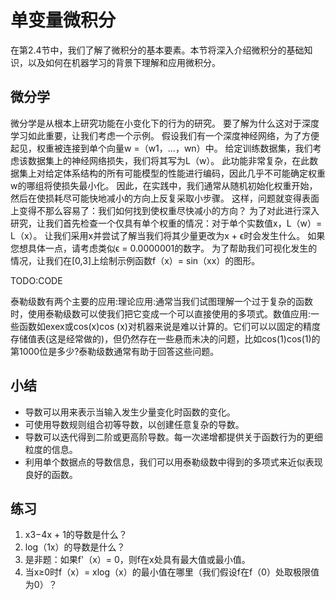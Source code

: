 

<!--
 * @version:
 * @Author:  StevenJokes https://github.com/StevenJokes
 * @Date: 2020-07-07 14:29:58
 * @LastEditors:  StevenJokes https://github.com/StevenJokes
 * @LastEditTime: 2020-07-07 14:37:00
 * @Description:
 * @TODO::
 * @Reference:
-->

# 单变量微积分

在第2.4节中，我们了解了微积分的基本要素。本节将深入介绍微积分的基础知识，以及如何在机器学习的背景下理解和应用微积分。

## 微分学

微分学是从根本上研究功能在小变化下的行为的研究。 要了解为什么这对于深度学习如此重要，让我们考虑一个示例。
假设我们有一个深度神经网络，为了方便起见，权重被连接到单个向量w =（w1，...，wn）中。 给定训练数据集，我们考虑该数据集上的神经网络损失，我们将其写为L（w）。
此功能非常复杂，在此数据集上对给定体系结构的所有可能模型的性能进行编码，因此几乎不可能确定权重w的哪组将使损失最小化。 因此，在实践中，我们通常从随机初始化权重开始，然后在使损耗尽可能快地减小的方向上反复采取小步骤。
这样，问题就变得表面上变得不那么容易了：我们如何找到使权重尽快减小的方向？ 为了对此进行深入研究，让我们首先检查一个仅具有单个权重的情况：对于单个实数值x，L（w）= L（x）。
让我们采用x并尝试了解当我们将其少量更改为x + ϵ时会发生什么。 如果您想具体一点，请考虑类似ϵ = 0.0000001的数字。 为了帮助我们可视化发生的情况，让我们在[0,3]上绘制示例函数f（x）= sin（xx）的图形。

TODO:CODE

泰勒级数有两个主要的应用:理论应用:通常当我们试图理解一个过于复杂的函数时，使用泰勒级数可以使我们把它变成一个可以直接使用的多项式。数值应用:一些函数如exex或cos(x)cos (x)对机器来说是难以计算的。它们可以以固定的精度存储值表(这是经常做的)，但仍然存在一些悬而未决的问题，比如cos(1)cos(1)的第1000位是多少?泰勒级数通常有助于回答这些问题。

## 小结

* 导数可以用来表示当输入发生少量变化时函数的变化。
* 可使用导数规则组合初等导数，以创建任意复杂的导数。
* 导数可以迭代得到二阶或更高阶导数。每一次递增都提供关于函数行为的更细粒度的信息。
* 利用单个数据点的导数信息，我们可以用泰勒级数中得到的多项式来近似表现良好的函数。

## 练习

1. x3−4x + 1的导数是什么？
1. log（1x）的导数是什么？
1. 是非题：如果f'（x）= 0，则f在x处具有最大值或最小值。
1. 当x≥0时f（x）= xlog（x）的最小值在哪里（我们假设f在f（0）处取极限值为0）？
